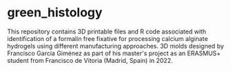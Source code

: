# green_histology
This repository contains 3D printable files and R code associated with identification of a formalin free fixative for processing calcium alginate hydrogels using different manufacturing approaches. 
3D molds designed by Francisco García Giménez as part of his master's project as an ERASMUS+ student from Francisco de Vitoria (Madrid, Spain) in 2022. 
